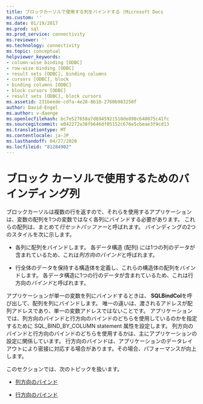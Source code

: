 ```yaml
---
title: ブロックカーソルで使用する列をバインドする |Microsoft Docs
ms.custom: ''
ms.date: 01/19/2017
ms.prod: sql
ms.prod_service: connectivity
ms.reviewer: ''
ms.technology: connectivity
ms.topic: conceptual
helpviewer_keywords:
- column-wise binding [ODBC]
- row-wise binding [ODBC]
- result sets [ODBC], binding columns
- cursors [ODBC], block
- binding columns [ODBC]
- block cursors [ODBC]
- result sets [ODBC], block cursors
ms.assetid: 231beede-cdfa-4e28-8b10-2760b983250f
author: David-Engel
ms.author: v-daenge
ms.openlocfilehash: bc7e527658a7d6945921510de898c648075c41fc
ms.sourcegitcommit: e042272a38fb646df05152c676e5cbeae3f9cd13
ms.translationtype: MT
ms.contentlocale: ja-JP
ms.lasthandoff: 04/27/2020
ms.locfileid: "81284902"
---
```

# <a name="binding-columns-for-use-with-block-cursors"></a>ブロック カーソルで使用するためのバインディング列
ブロックカーソルは複数の行を返すので、それらを使用するアプリケーションは、変数の配列を1つの変数ではなく各列にバインドする必要があります。 これらの配列は、まとめて*行セットバッファー*と呼ばれます。 バインディングの2つのスタイルを次に示します。  
  
-   各列に配列をバインドします。 各データ構造 (配列) には1つの列のデータが含まれているため、これは*列方向のバインド*と呼ばれます。  
  
-   行全体のデータを保持する構造体を定義し、これらの構造体の配列をバインドします。 各データ構造に1つの行のデータが含まれているため、これは行方向の*バインド*と呼ばれます。  
  
 アプリケーションが単一の変数を列にバインドするときは、 **SQLBindCol**を呼び出して、配列を列にバインドします。 唯一の違いは、渡されるアドレスが配列アドレスであり、単一の変数アドレスではないことです。 アプリケーションでは、列方向のバインドと行方向のバインドのどちらを使用しているのかを指定するために SQL_BIND_BY_COLUMN statement 属性を設定します。 列方向のバインドと行方向のバインドのどちらを使用するかは、主にアプリケーションの設定に関係しています。 行方向のバインドは、アプリケーションのデータレイアウトにより密接に対応する場合があります。その場合、パフォーマンスが向上します。  
  
 このセクションでは、次のトピックを扱います。  
  
-   [列方向のバインド](../../../odbc/reference/develop-app/column-wise-binding.md)  
  
-   [行方向のバインド](../../../odbc/reference/develop-app/row-wise-binding.md)
